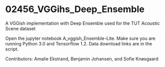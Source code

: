 # 02456_VGGihs_Deep_Ensemble
A VGGish implementation with Deep Ensemble used for the TUT Acoustic Scene dataset

Open the jupyter notebook A_vggish_Ensemble-Lite. Make sure you are running Python 3.0 and Tensorflow 1.2.
Data download links are in the script.

Contributors:
Amalie Ekstrand, Benjamin Johansen, and Sofie Knøsgaard
